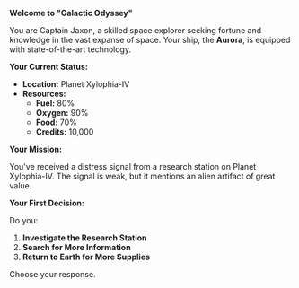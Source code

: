 **Welcome to "Galactic Odyssey"**

You are Captain Jaxon, a skilled space explorer seeking fortune and knowledge in the vast expanse of space. Your ship, the **Aurora**, is equipped with state-of-the-art technology.

**Your Current Status:**

- **Location:** Planet Xylophia-IV
- **Resources:** 
  - **Fuel:** 80%
  - **Oxygen:** 90%
  - **Food:** 70%
  - **Credits:** 10,000

**Your Mission:**

You've received a distress signal from a research station on Planet Xylophia-IV. The signal is weak, but it mentions an alien artifact of great value.

**Your First Decision:**

Do you:
1. **Investigate the Research Station**
2. **Search for More Information**
3. **Return to Earth for More Supplies**

Choose your response.